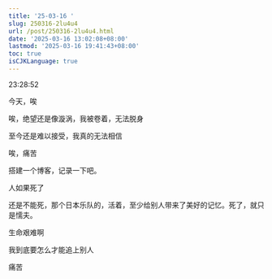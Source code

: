 ```yaml
---
title: '25-03-16 '
slug: 250316-2lu4u4
url: /post/250316-2lu4u4.html
date: '2025-03-16 13:02:08+08:00'
lastmod: '2025-03-16 19:41:43+08:00'
toc: true
isCJKLanguage: true
---
```






23:28:52

今天，唉

唉，绝望还是像漩涡，我被卷着，无法脱身

至今还是难以接受，我真的无法相信

唉，痛苦

搭建一个博客，记录一下吧。

人如果死了

还是不能死，那个日本乐队的，活着，至少给别人带来了美好的记忆。死了，就只是懦夫。

生命艰难啊

我到底要怎么才能追上别人

痛苦
